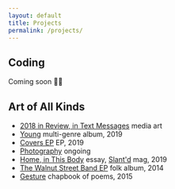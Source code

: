 ```yaml
---
layout: default
title: Projects
permalink: /projects/
---
```


## Coding

Coming soon 🤞🏼

## Art of All Kinds
- [2018 in Review, in Text Messages][2018-review]
  <span class="annotation">media art</span>
- [Young][young]
  <span class="annotation">multi-genre album, 2019</span>
- [Covers EP][covers]
  <span class="annotation">EP, 2019</span>
- [Photography][vsco]
  <span class="annotation">ongoing</span>
- [Home, in This Body][slantd]
  <span class="annotation">essay, <a href='https://slantd.com/issue-03'>Slant'd</a> mag, 2019</span>
- [The Walnut Street Band EP][walnut-st]
  <span class="annotation">folk album, 2014</span>
- [Gesture][gesture]
  <span class="annotation">chapbook of poems, 2015</span>

[2018-review]: https://qleong.com/2018-review
[young]: https://quinnleong.bandcamp.com
[covers]: https://quinnleong.bandcamp.com/album/covers
[vsco]: https://vsco.co/qleong/images
[slantd]: assets/writing/slantd.pdf
[walnut-st]: https://walnutstreet.bandcamp.com
[gesture]: https://issuu.com/quinnleong/docs/gesture_2015.docx
